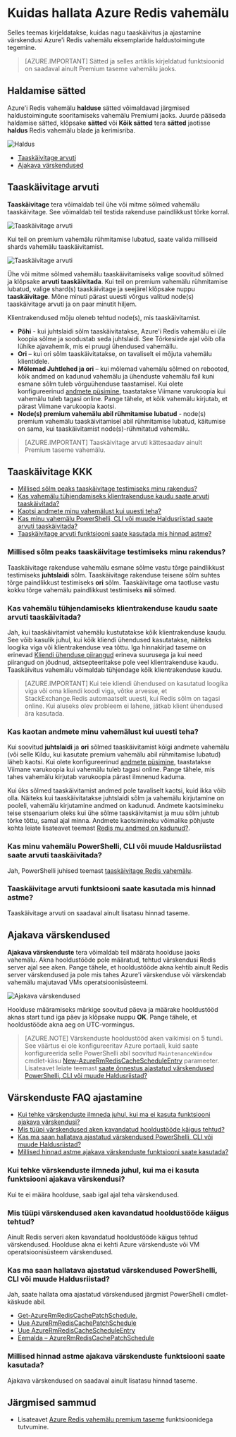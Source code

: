 <properties 
    pageTitle="Kuidas hallata Azure Redis vahemälu | Microsoft Azure'i"
    description="Saate teada, kuidas näiteks taaskäivitage arvuti ja ajakava värskendused haldustoimingute tegemine Azure'i Redis vahemälu"
    services="redis-cache"
    documentationCenter="na"
    authors="steved0x"
    manager="douge"
    editor="tysonn" />
<tags 
    ms.service="cache"
    ms.devlang="na"
    ms.topic="article"
    ms.tgt_pltfrm="cache-redis"
    ms.workload="tbd"
    ms.date="09/27/2016"
    ms.author="sdanie" />

# <a name="how-to-administer-azure-redis-cache"></a>Kuidas hallata Azure Redis vahemälu

Selles teemas kirjeldatakse, kuidas nagu taaskäivitus ja ajastamine värskendusi Azure'i Redis vahemälu eksemplaride haldustoimingute tegemine.

>[AZURE.IMPORTANT] Sätted ja selles artiklis kirjeldatud funktsioonid on saadaval ainult Premium taseme vahemälu jaoks.


## <a name="administration-settings"></a>Haldamise sätted

Azure'i Redis vahemälu **halduse** sätted võimaldavad järgmised haldustoimingute sooritamiseks vahemälu Premiumi jaoks. Juurde pääseda haldamise sätted, klõpsake **sätted** või **Kõik sätted** tera **sätted** jaotisse **haldus** Redis vahemälu blade ja kerimisriba.

![Haldus](./media/cache-administration/redis-cache-administration.png)

-   [Taaskäivitage arvuti](#reboot)
-   [Ajakava värskendused](#schedule-updates)

## <a name="reboot"></a>Taaskäivitage arvuti

**Taaskäivitage** tera võimaldab teil ühe või mitme sõlmed vahemälu taaskäivitage. See võimaldab teil testida rakenduse paindlikkust tõrke korral.

![Taaskäivitage arvuti](./media/cache-administration/redis-cache-reboot.png)

Kui teil on premium vahemälu rühmitamise lubatud, saate valida milliseid shards vahemälu taaskäivitamist.

![Taaskäivitage arvuti](./media/cache-administration/redis-cache-reboot-cluster.png)

Ühe või mitme sõlmed vahemälu taaskäivitamiseks valige soovitud sõlmed ja klõpsake **arvuti taaskäivitada**. Kui teil on premium vahemälu rühmitamise lubatud, valige shard(s) taaskäivitage ja seejärel klõpsake nuppu **taaskäivitage**. Mõne minuti pärast uuesti võrgus valitud node(s) taaskäivitage arvuti ja on paar minutit hiljem.

Klientrakendused mõju oleneb tehtud node(s), mis taaskäivitamist.

-   **Põhi** - kui juhtslaidi sõlm taaskäivitatakse, Azure'i Redis vahemälu ei üle koopia sõlme ja soodustab seda juhtslaidi. See Tõrkesiirde ajal võib olla lühike ajavahemik, mis ei pruugi ühendused vahemällu.
-   **Ori** – kui ori sõlm taaskäivitatakse, on tavaliselt ei mõjuta vahemälu klientidele.
-   **Mõlemad Juhtlehed ja ori** – kui mõlemad vahemälu sõlmed on rebooted, kõik andmed on kadunud vahemälu ja ühenduste vahemälu fail kuni esmane sõlm tuleb võrguühenduse taastamisel. Kui olete konfigureerinud [andmete püsimine](cache-how-to-premium-persistence.md), taastatakse Viimane varukoopia kui vahemälu tuleb tagasi online. Pange tähele, et kõik vahemälu kirjutab, et pärast Viimane varukoopia kaotsi.
-   **Node(s) premium vahemälu abil rühmitamise lubatud** - node(s) premium vahemälu taaskäivitamisel abil rühmitamise lubatud, käitumise on sama, kui taaskäivitamist node(s)-rühmitatud vahemälu.


>[AZURE.IMPORTANT] Taaskäivitage arvuti kättesaadav ainult Premium taseme vahemälu.

## <a name="reboot-faq"></a>Taaskäivitage KKK

-   [Millised sõlm peaks taaskäivitage testimiseks minu rakendus?](#which-node-should-i-reboot-to-test-my-application)
-   [Kas vahemälu tühjendamiseks klientrakenduse kaudu saate arvuti taaskäivitada?](#can-i-reboot-the-cache-to-clear-client-connections)
-   [Kaotsi andmete minu vahemälust kui uuesti teha?](#will-i-lose-data-from-my-cache-if-i-do-a-reboot)
-   [Kas minu vahemälu PowerShelli, CLI või muude Haldusriistad saate arvuti taaskäivitada?](#can-i-reboot-my-cache-using-powershell-cli-or-other-management-tools)
-   [Taaskäivitage arvuti funktsiooni saate kasutada mis hinnad astme?](#what-pricing-tiers-can-use-the-reboot-functionality)


### <a name="which-node-should-i-reboot-to-test-my-application"></a>Millised sõlm peaks taaskäivitage testimiseks minu rakendus?

Taaskäivitage rakenduse vahemälu esmane sõlme vastu tõrge paindlikkust testimiseks **juhtslaidi** sõlm. Taaskäivitage rakenduse teisene sõlm suhtes tõrge paindlikkust testimiseks **ori** sõlm. Taaskäivitage oma taotluse vastu kokku tõrge vahemälu paindlikkust testimiseks **nii** sõlmed.

### <a name="can-i-reboot-the-cache-to-clear-client-connections"></a>Kas vahemälu tühjendamiseks klientrakenduse kaudu saate arvuti taaskäivitada?

Jah, kui taaskäivitamist vahemälu kustutatakse kõik klientrakenduse kaudu. See võib kasulik juhul, kui kõik kliendi ühendused kasutatakse, näiteks loogika viga või klientrakenduse vea tõttu. Iga hinnakirjad taseme on erinevad [Kliendi ühenduse piirangud](cache-configure.md#default-redis-server-configuration) erineva suurusega ja kui need piirangud on jõudnud, aktsepteeritakse pole veel klientrakenduse kaudu. Taaskäivitus vahemälu võimaldab tühjendage kõik klientrakenduse kaudu.

>[AZURE.IMPORTANT] Kui teie kliendi ühendused on kasutatud loogika viga või oma kliendi koodi viga, võtke arvesse, et StackExchange.Redis automaatselt uuesti, kui Redis sõlm on tagasi online. Kui aluseks olev probleem ei lahene, jätkab klient ühendused ära kasutada.

### <a name="will-i-lose-data-from-my-cache-if-i-do-a-reboot"></a>Kas kaotan andmete minu vahemälust kui uuesti teha?

Kui soovitud **juhtslaidi** ja **ori** sõlmed taaskäivitamist kõigi andmete vahemälu (või selle Kildu, kui kasutate premium vahemälu abil rühmitamise lubatud) läheb kaotsi. Kui olete konfigureerinud [andmete püsimine](cache-how-to-premium-persistence.md), taastatakse Viimane varukoopia kui vahemälu tuleb tagasi online. Pange tähele, mis tahes vahemälu kirjutab varukoopia pärast ilmnenud kaduma.

Kui üks sõlmed taaskäivitamist andmed pole tavaliselt kaotsi, kuid ikka võib olla. Näiteks kui taaskäivitatakse juhtslaidi sõlm ja vahemälu kirjutamine on pooleli, vahemälu kirjutamine andmed on kadunud. Andmete kaotsimineku teise stsenaarium oleks kui ühe sõlme taaskäivitamist ja muu sõlm juhtub tõrke tõttu, samal ajal minna. Andmete kaotsimineku võimalike põhjuste kohta leiate lisateavet teemast [Redis mu andmed on kadunud?](https://gist.github.com/JonCole/b6354d92a2d51c141490f10142884ea4#file-whathappenedtomydatainredis-md).

### <a name="can-i-reboot-my-cache-using-powershell-cli-or-other-management-tools"></a>Kas minu vahemälu PowerShelli, CLI või muude Haldusriistad saate arvuti taaskäivitada?

Jah, PowerShelli juhised teemast [taaskäivitage Redis vahemälu](cache-howto-manage-redis-cache-powershell.md#to-reboot-a-redis-cache).

### <a name="what-pricing-tiers-can-use-the-reboot-functionality"></a>Taaskäivitage arvuti funktsiooni saate kasutada mis hinnad astme?

Taaskäivitage arvuti on saadaval ainult lisatasu hinnad taseme.

## <a name="schedule-updates"></a>Ajakava värskendused

**Ajakava värskenduste** tera võimaldab teil määrata hoolduse jaoks vahemälu. Akna hooldustööde pole määratud, tehtud värskendusi Redis server ajal see aken. Pange tähele, et hooldustööde akna kehtib ainult Redis server värskendused ja pole mis tahes Azure'i värskenduse või värskendab vahemälu majutavad VMs operatsioonisüsteemi.

![Ajakava värskendused](./media/cache-administration/redis-schedule-updates.png)

Hoolduse määramiseks märkige soovitud päeva ja määrake hooldustööd aknas start tund iga päev ja klõpsake nuppu **OK**. Pange tähele, et hooldustööde akna aeg on UTC-vormingus. 

>[AZURE.NOTE] Värskenduste hooldustööd aken vaikimisi on 5 tundi. See väärtus ei ole konfigureeritav Azure portaali, kuid saate konfigureerida selle PowerShelli abil soovitud `MaintenanceWindow` cmdlet-käsu [New-AzureRmRedisCacheScheduleEntry](https://msdn.microsoft.com/library/azure/mt763833.aspx) parameeter. Lisateavet leiate teemast [saate õnnestus ajastatud värskendused PowerShelli, CLI või muude Haldusriistad?](#can-i-managed-scheduled-updates-using-powershell-cli-or-other-management-tools)

## <a name="schedule-updates-faq"></a>Värskenduste FAQ ajastamine

-   [Kui tehke värskenduste ilmneda juhul, kui ma ei kasuta funktsiooni ajakava värskendusi?](#when-do-updates-occur-if-i-dont-use-the-schedule-updates-feature)
-   [Mis tüüpi värskendused aken kavandatud hooldustööde käigus tehtud?](#what-type-of-updates-are-made-during-the-scheduled-maintenance-window)
-   [Kas ma saan hallatava ajastatud värskendused PowerShelli, CLI või muude Haldusriistad?](#can-i-managed-scheduled-updates-using-powershell-cli-or-other-management-tools)
-   [Millised hinnad astme ajakava värskenduste funktsiooni saate kasutada?](#what-pricing-tiers-can-use-the-schedule-updates-functionality)

### <a name="when-do-updates-occur-if-i-dont-use-the-schedule-updates-feature"></a>Kui tehke värskenduste ilmneda juhul, kui ma ei kasuta funktsiooni ajakava värskendusi?

Kui te ei määra hoolduse, saab igal ajal teha värskendused.

### <a name="what-type-of-updates-are-made-during-the-scheduled-maintenance-window"></a>Mis tüüpi värskendused aken kavandatud hooldustööde käigus tehtud?

Ainult Redis serveri aken kavandatud hooldustööde käigus tehtud värskendused. Hoolduse akna ei kehti Azure värskenduste või VM operatsioonisüsteem värskendused.

### <a name="can-i-managed-scheduled-updates-using-powershell-cli-or-other-management-tools"></a>Kas ma saan hallatava ajastatud värskendused PowerShelli, CLI või muude Haldusriistad?

Jah, saate hallata oma ajastatud värskendused järgmist PowerShelli cmdlet-käskude abil.

-   [Get-AzureRmRedisCachePatchSchedule.](https://msdn.microsoft.com/library/azure/mt763835.aspx)
-   [Uue AzureRmRedisCachePatchSchedule](https://msdn.microsoft.com/library/azure/mt763834.aspx)
-   [Uue AzureRmRedisCacheScheduleEntry](https://msdn.microsoft.com/library/azure/mt763833.aspx)
-   [Eemalda – AzureRmRedisCachePatchSchedule](https://msdn.microsoft.com/library/azure/mt763837.aspx)

### <a name="what-pricing-tiers-can-use-the-schedule-updates-functionality"></a>Millised hinnad astme ajakava värskenduste funktsiooni saate kasutada?

Ajakava värskendused on saadaval ainult lisatasu hinnad taseme.

## <a name="next-steps"></a>Järgmised sammud

-   Lisateavet [Azure Redis vahemälu premium taseme](cache-premium-tier-intro.md) funktsioonidega tutvumine.





